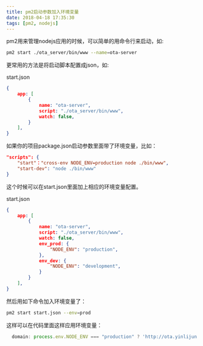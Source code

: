 ```yaml
---
title: pm2启动参数加入环境变量
date: 2018-04-18 17:35:30
tags: [pm2, nodejs]
---
```

pm2用来管理nodejs应用的时候，可以简单的用命令行来启动，如:
```bash
pm2 start ./ota_server/bin/www --name=ota-server
```

更常用的方法是将启动脚本配置成json，如:

<!-- more -->
start.json
```json
{
    app: [
        {
            name: "ota-server",
            script: "./ota_server/bin/www",
            watch: false,
        }
    ],
}
```

如果你的项目package.json启动参数里面带了环境变量，比如：
```json
"scripts": {
    "start"："cross-env NODE_ENV=production node ./bin/www",
    "start-dev": "node ./bin/www"
}
```

这个时候可以在start.json里面加上相应的环境变量配置。

start.json
```json
{
    app: [
        {
            name: "ota-server",
            script: "./ota_server/bin/www",
            watch: false,
            env_prod: {
                "NODE_ENV": "production",
            },
            env_dev: {
                "NODE_ENV": "development",
            }
        }
    ],
}
```

然后用如下命令加入环境变量了：
```bash
pm2 start start.json --env=prod
```

这样可以在代码里面这样应用环境变量：
```javascript
  domain: process.env.NODE_ENV === "production" ? 'http://ota.yinlijun.com' : 'http://yinlijun.viphk.ngrok.org',

```